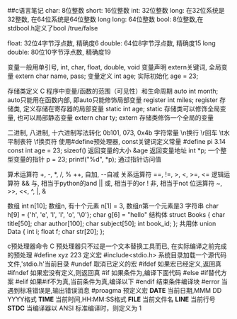 ##c语言笔记
char: 8位整数
short: 16位整数
int: 32位整数
long: 在32位系统是32整数, 在64位系统是64位整数
long long: 64位整数
bool: 8位整数,在stdbool.h定义了bool /true/false

float: 32位4字节浮点数, 精确度6
double: 64位8字节浮点数, 精确度15
long double: 80位10字节浮点数, 精确度19

变量一般用单引号,
int, char, float, double, void
变量声明 extern关键词, 全局变量
extern char name, pass;
变量定义
int age;
实际初始化
age = 23;

存储类定义 C 程序中变量/函数的范围（可见性）和生命周期
auto int month;
auto只能用在函数内部, 即auto只能修饰局部变量
register int miles; register 存储类, 定义存储在寄存器的局部变量
static int age; static 存储类可以修饰全局变量, 也可以局部静态变量
extern char ty; extern 存储类修饰一个全局的变量

二进制, 八进制, 十六进制写法转化
0b101, 073, 0x4b
字符常量
\n换行
\r回车
\t水平制表符
\f换页符
使用#define预处理器, const关键词定义常量
#define pi 3.14
const int age = 23;
sizeof() 返回变量的大小
&age 返回变量地址
int *p; 一个整型变量的指针
p = 23;
printf("%d", *p); 通过指针访问值

算术运算符
+, -, *, /, %
++, 自加, --自减
关系运算符
==, !=, >, <, >=, <=
逻辑运算符
&& 与, 相当于python的and
|| 或, 相当于的or
! 非, 相当于not
位运算符
~, >>, <<, ^, |, &

数组
int n[10]; 数组n, 有十个元素
n[1] = 3, 数组n第一个元素是3
字符串
char h[9] = {'h', 'e', 'l', 'l', 'o', '\0'};
char g[6] = "hello"
结构体
struct Books
{
    char title[50];
    char author[100];
    char subject[50];
    int book_id;
};
共用体
union Data
{
    int i;
    float f;
    char str[20];
};

c预处理器命令
C 预处理器只不过是一个文本替换工具而已,
在实际编译之前完成的预处理
#define xyz 223 定义宏
#include<stdio.h> 系统目录加载一个源代码文件,'stdio.h'当前目录
#undef 取消已定义的宏
#ifdef 如果宏已经定义,返回真
#ifndef 如果宏没有定义,则返回真
#if 如果条件为,编译下面代码
#else #if替代方案
#elif 如果#if不为真,当前条件为真,编译以下
#endif 结束条件编译块
#error 当遇到标准错误是,输出错误消息
#proagma
预定义宏
__DATE__ 当前日期,MMM DD YYYY格式
__TIME__ 当前时间,HH:MM:SS格式
__FILE__ 当前文件名
__LINE__ 当前行号
__STDC__ 当编译器以 ANSI 标准编译时，则定义为 1
